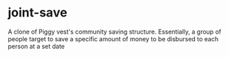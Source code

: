 # joint-save
A clone of Piggy vest's community saving structure. Essentially, a group of people target to save a specific amount of money to be disbursed to each person at a set date

